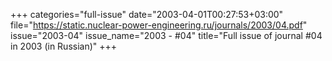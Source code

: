+++
categories="full-issue"
date="2003-04-01T00:27:53+03:00"
file="https://static.nuclear-power-engineering.ru/journals/2003/04.pdf"
issue="2003-04"
issue_name="2003 - #04"
title="Full issue of journal #04 in 2003 (in Russian)"
+++